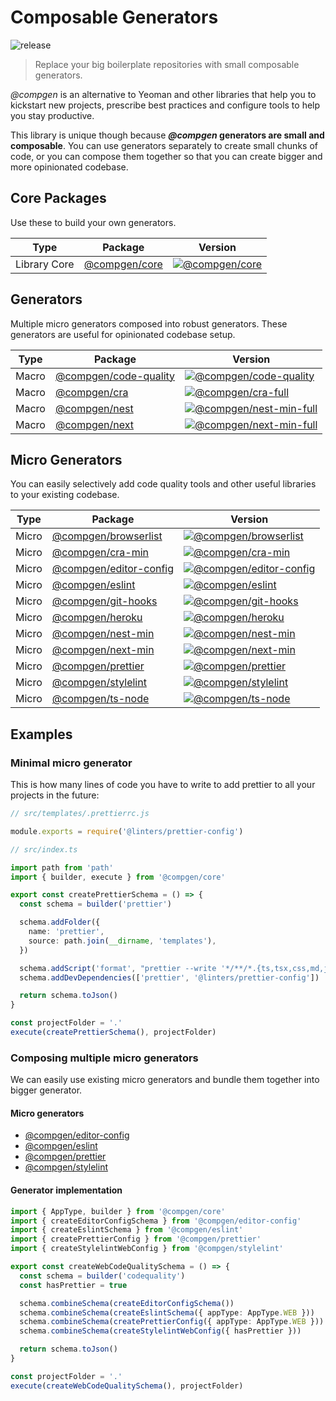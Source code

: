 # Composable Generators

![release](https://github.com/developer239/compgen/workflows/release/badge.svg)

> Replace your big boilerplate repositories with small composable generators.

_@compgen_ is an alternative to Yeoman and other libraries that help you to kickstart new projects, prescribe best practices and configure tools to help you stay productive.

This library is unique though because **_@compgen_ generators are small and composable**. You can use generators separately to create small chunks of code, or you can compose them together so that you can create bigger and more opinionated codebase. 

## Core Packages

Use these to build your own generators.

|Type          | Package                                         | Version                                       | 
|------------- | ----------------------------------------------- | ----------------------------------------------
|Library Core  | [@compgen/core](packages/core/core) | [![@compgen/core][core-badge]][core-npm] |  

## Generators

Multiple micro generators composed into robust generators. These generators are useful for opinionated codebase setup.

|Type          | Package                                         | Version                                       | 
|------------- | ----------------------------------------------- | ----------------------------------------------
|Macro | [@compgen/code-quality](packages/macro-generators/code-quality) | [![@compgen/code-quality][cc-badge]][cc-npm] |  
|Macro | [@compgen/cra](packages/macro-generators/cra) | [![@compgen/cra-full][cra-full-badge]][cra-full-npm] |    
|Macro | [@compgen/nest](packages/macro-generators/nest) | [![@compgen/nest-min-full][nest-full-badge]][nest-full-npm] |    
|Macro | [@compgen/next](packages/macro-generators/next) | [![@compgen/next-min-full][next-full-badge]][next-full-npm] |    

## Micro Generators

You can easily selectively add code quality tools and other useful libraries to your existing codebase.

|Type          | Package                                         | Version                                       | 
|------------- | ----------------------------------------------- | ----------------------------------------------
|Micro | [@compgen/browserlist](packages/micro-generators/browserlist) | [![@compgen/browserlist][bl-badge]][bl-npm] |
|Micro | [@compgen/cra-min](packages/micro-generators/cra-min) | [![@compgen/cra-min][cra-badge]][cra-npm] |
|Micro | [@compgen/editor-config](packages/micro-generators/editor-config) | [![@compgen/editor-config][ef-badge]][ef-npm] | 
|Micro | [@compgen/eslint](packages/micro-generators/eslint) | [![@compgen/eslint][es-badge]][es-npm] |
|Micro | [@compgen/git-hooks](packages/micro-generators/git-hooks) | [![@compgen/git-hooks][gh-badge]][gh-npm] |
|Micro | [@compgen/heroku](packages/micro-generators/heroku) | [![@compgen/heroku][he-badge]][he-npm] |
|Micro | [@compgen/nest-min](packages/micro-generators/nest-min) | [![@compgen/nest-min][nest-badge]][nest-npm] |
|Micro | [@compgen/next-min](packages/micro-generators/next-min) | [![@compgen/next-min][next-badge]][next-npm] |
|Micro | [@compgen/prettier](packages/micro-generators/prettier) | [![@compgen/prettier][prettier-badge]][prettier-npm] |
|Micro | [@compgen/stylelint](packages/micro-generators/stylelint) | [![@compgen/stylelint][stylelint-badge]][stylelint-npm] |
|Micro | [@compgen/ts-node](packages/micro-generators/ts-node) | [![@compgen/ts-node][tsnode-badge]][tsnode-npm] |

## Examples

### Minimal micro generator

This is how many lines of code you have to write to add prettier to all your projects in the future:

```js
// src/templates/.prettierrc.js

module.exports = require('@linters/prettier-config')
```

```ts
// src/index.ts

import path from 'path'
import { builder, execute } from '@compgen/core'

export const createPrettierSchema = () => {
  const schema = builder('prettier')

  schema.addFolder({
    name: 'prettier',
    source: path.join(__dirname, 'templates'),
  })

  schema.addScript('format', "prettier --write '*/**/*.{ts,tsx,css,md,json}'")
  schema.addDevDependencies(['prettier', '@linters/prettier-config'])

  return schema.toJson()
}

const projectFolder = '.'
execute(createPrettierSchema(), projectFolder)
```

### Composing multiple micro generators

We can easily use existing micro generators and bundle them together into bigger generator.

#### Micro generators

- [@compgen/editor-config](/packages/micro-generators/editor-config)
- [@compgen/eslint](/packages/micro-generators/eslint)
- [@compgen/prettier](/packages/micro-generators/prettier)
- [@compgen/stylelint](/packages/micro-generators/stylelint)

#### Generator implementation

```ts
import { AppType, builder } from '@compgen/core'
import { createEditorConfigSchema } from '@compgen/editor-config'
import { createEslintSchema } from '@compgen/eslint'
import { createPrettierConfig } from '@compgen/prettier'
import { createStylelintWebConfig } from '@compgen/stylelint'

export const createWebCodeQualitySchema = () => {
  const schema = builder('codequality')
  const hasPrettier = true

  schema.combineSchema(createEditorConfigSchema())
  schema.combineSchema(createEslintSchema({ appType: AppType.WEB }))
  schema.combineSchema(createPrettierConfig({ appType: AppType.WEB }))
  schema.combineSchema(createStylelintWebConfig({ hasPrettier }))

  return schema.toJson()
}

const projectFolder = '.'
execute(createWebCodeQualitySchema(), projectFolder)
```

[core-badge]: https://badge.fury.io/js/%40compgen%2Fcore.svg
[core-npm]: https://badge.fury.io/js/%40compgen%2Fcore

[cc-badge]: https://badge.fury.io/js/%40compgen%2Fcode-quality.svg
[cc-npm]: https://badge.fury.io/js/%40compgen%2Fcode-quality

[bl-badge]: https://badge.fury.io/js/%40compgen%2Fbrowserlist.svg
[bl-npm]: https://badge.fury.io/js/%40compgen%2Fbrowserlist

[cra-badge]: https://badge.fury.io/js/%40compgen%2Fcra-min.svg
[cra-npm]: https://badge.fury.io/js/%40compgen%2Fcra-min

[ef-badge]: https://badge.fury.io/js/%40compgen%2Feditor-config.svg
[ef-npm]: https://badge.fury.io/js/%40compgen%2Feditor-config

[es-badge]: https://badge.fury.io/js/%40compgen%2Feslint.svg
[es-npm]: https://badge.fury.io/js/%40compgen%2Feslint

[gh-badge]: https://badge.fury.io/js/%40compgen%2Fgit-hooks.svg
[gh-npm]: https://badge.fury.io/js/%40compgen%2Fgit-hooks

[he-badge]: https://badge.fury.io/js/%40compgen%2Fheroku.svg
[he-npm]: https://badge.fury.io/js/%40compgen%2Fheroku

[nest-badge]: https://badge.fury.io/js/%40compgen%2Fnest-min.svg
[nest-npm]: https://badge.fury.io/js/%40compgen%2Fnest-min

[next-badge]: https://badge.fury.io/js/%40compgen%2Fnext-min.svg
[next-npm]: https://badge.fury.io/js/%40compgen%2Fnext-min

[prettier-badge]: https://badge.fury.io/js/%40compgen%2Fprettier.svg
[prettier-npm]: https://badge.fury.io/js/%40compgen%2Fprettier

[stylelint-badge]: https://badge.fury.io/js/%40compgen%2Fstylelint.svg
[stylelint-npm]: https://badge.fury.io/js/%40compgen%2Fstylelint

[tsnode-badge]: https://badge.fury.io/js/%40compgen%2Fts-node.svg
[tsnode-npm]: https://badge.fury.io/js/%40compgen%2Fts-node

[cra-full-badge]: https://badge.fury.io/js/%40compgen%2Fcra.svg
[cra-full-npm]: https://badge.fury.io/js/%40compgen%2Fcra

[nest-full-badge]: https://badge.fury.io/js/%40compgen%2Fnest.svg
[nest-full-npm]: https://badge.fury.io/js/%40compgen%2Fnest

[next-full-badge]: https://badge.fury.io/js/%40compgen%2Fnext.svg
[next-full-npm]: https://badge.fury.io/js/%40compgen%2Fnext
